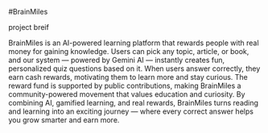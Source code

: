 #BrainMiles

project breif

BrainMiles is an AI-powered learning platform that rewards people with real money for gaining knowledge.
Users can pick any topic, article, or book, and our system — powered by Gemini AI — instantly creates fun, personalized quiz questions based on it.
When users answer correctly, they earn cash rewards, motivating them to learn more and stay curious.
The reward fund is supported by public contributions, making BrainMiles a community-powered movement that values education and curiosity.
By combining AI, gamified learning, and real rewards, BrainMiles turns reading and learning into an exciting journey — where every correct answer helps you grow smarter and earn more.
